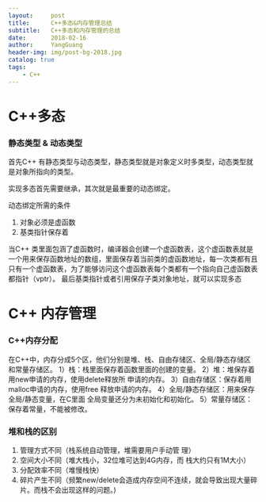 ```yaml
---
layout:     post
title:      C++多态&内存管理总结
subtitle:   C++多态和内存管理的总结
date:       2018-02-16
author:     YangGuang
header-img: img/post-bg-2018.jpg
catalog: true
tags:
    - C++
---
```


# C++多态
### 静态类型 & 动态类型
首先C++ 有静态类型与动态类型，静态类型就是对象定义时多类型，动态类型就是对象所指向的类型。

实现多态首先需要继承，其次就是最重要的动态绑定。

动态绑定所需的条件
1. 对象必须是虚函数
2. 基类指针保存着

当C++ 类里面包涵了虚函数时，编译器会创建一个虚函数表，这个虚函数表就是一个用来保存函数地址的数组，里面保存着当前类的虚函数地址，每一次类都有且只有一个虚函数表，为了能够访问这个虚函数表每个类都有一个指向自己虚函数表都指针（vptr）。
最后基类指针或者引用保存子类对象地址，就可以实现多态


# C++ 内存管理
### C++内存分配
在C++中，内存分成5个区，他们分别是堆、栈、自由存储区、全局/静态存储区和常量存储区。
1）栈：栈里面保存着函数里面的创建的变量。
2）堆：堆保存着用new申请的内存，使用delete释放所	申请的内存。
3）自由存储区：保存着用malloc申请的内存，使用free	释放申请的内存。
4）全局/静态存储区：用来保存全局/静态变量，在C里面	全局变量还分为未初始化和初始化。
5）常量存储区：保存着常量，不能被修改。

### 堆和栈的区别
1. 管理方式不同（栈系统自动管理，堆需要用户手动管	理）
2. 空间大小不同（堆大栈小，32位堆可达到4G内存，而	栈大约只有1M大小）
3. 分配效率不同（堆慢栈快）
4. 碎片产生不同（频繁new/delete会造成内存空间不连续，就会导致出现大量碎片。而栈不会出现这样的问题。)
